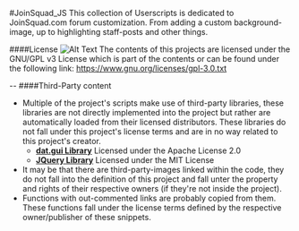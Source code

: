 #JoinSquad_JS
This collection of Userscripts is dedicated to JoinSquad.com forum customization.
From adding a custom background-image, up to highlighting staff-posts and other things.

####License
![Alt Text](https://www.gnu.org/graphics/gplv3-88x31.png)
The contents of this projects are licensed under the GNU/GPL v3 License which is part of the contents or can be found under the following link: https://www.gnu.org/licenses/gpl-3.0.txt

--
####Third-Party content
* Multiple of the project's scripts make use of third-party libraries, these libraries are not directly implemented into the project but rather are automatically loaded from their licensed distributors. These libraries do not fall under this project's license terms and are in no way related to this project's creator.
  * [**dat.gui Library**](https://github.com/dataarts/dat.gui) Licensed under the Apache License 2.0
  * [**JQuery Library**](https://jquery.org) Licensed under the MIT License
* It may be that there are third-party-images linked within the code, they do not fall into the definition of this project and fall unter the property and rights of their respective owners (if they're not inside the project).
* Functions with out-commented links are probably copied from them. These functions fall under the license terms defined by the respective owner/publisher of these snippets.
